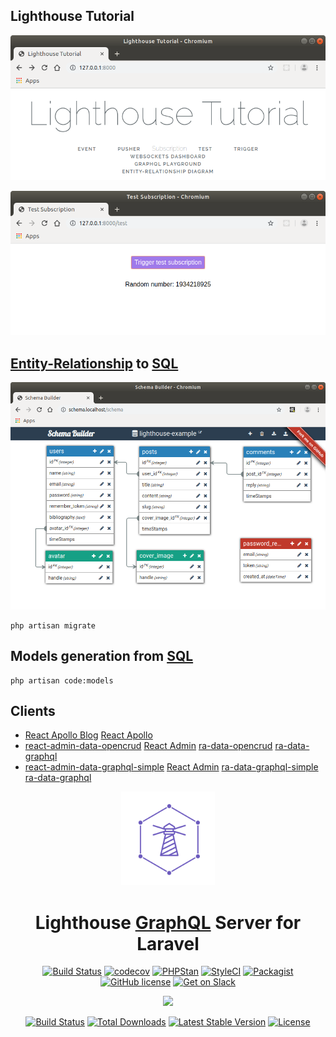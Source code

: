 ## Lighthouse Tutorial

![Lighthouse Tutorial](./docs/lighthouse-tutorial.png?raw=true "Lighthouse Tutorial")

![Test Subscription](./docs/test-subscription.png?raw=true "Test Subscription")

## [Entity-Relationship](https://en.wikipedia.org/wiki/Entity%E2%80%93relationship_model) to [SQL](https://en.wikipedia.org/wiki/SQL)

![Schema Builder](./docs/blog.png?raw=true "Schema Builder")

```
php artisan migrate
```

## Models generation from [SQL](https://en.wikipedia.org/wiki/SQL)

```
php artisan code:models
```

## Clients

- [React Apollo Blog](https://github.com/noud/react-apollo-blog) [React Apollo](https://www.apollographql.com/docs/react/)
- [react-admin-data-opencrud](https://github.com/noud/react-admin-data-opencrud) [React Admin](https://marmelab.com/react-admin/) [ra-data-opencrud](https://github.com/weakky/ra-data-opencrud#readme) [ra-data-graphql](https://github.com/marmelab/react-admin/tree/master/packages/ra-data-graphql)
- [react-admin-data-graphql-simple](https://github.com/noud/react-admin-data-graphql-simple) [React Admin](https://marmelab.com/react-admin/) [ra-data-graphql-simple](https://github.com/marmelab/react-admin/tree/master/packages/ra-data-graphql-simple) [ra-data-graphql](https://github.com/marmelab/react-admin/tree/master/packages/ra-data-graphql)

<div align="center">
  <a href="https://www.lighthouse-php.com">
    <img src="docs/logo.png" alt=lighthouse-logo" width="150" height="150">
  </a>
</div>

<div align="center">

# Lighthouse [GraphQL](https://en.wikipedia.org/wiki/GraphQL) Server for Laravel

[![Build Status](https://travis-ci.org/nuwave/lighthouse.svg?branch=master)](https://travis-ci.org/nuwave/lighthouse)
[![codecov](https://codecov.io/gh/nuwave/lighthouse/branch/master/graph/badge.svg)](https://codecov.io/gh/nuwave/lighthouse)
[![PHPStan](https://img.shields.io/badge/PHPStan-enabled-brightgreen.svg?style=flat)](https://github.com/phpstan/phpstan)
[![StyleCI](https://github.styleci.io/repos/59965104/shield?branch=master)](https://github.styleci.io/repos/59965104)
[![Packagist](https://img.shields.io/packagist/dt/nuwave/lighthouse.svg)](https://packagist.org/packages/nuwave/lighthouse)
[![GitHub license](https://img.shields.io/github/license/nuwave/lighthouse.svg)](https://github.com/nuwave/lighthouse/blob/master/LICENSE)
[![Get on Slack](https://img.shields.io/badge/slack-join-orange.svg)](https://join.slack.com/t/lighthouse-php/shared_invite/enQtMzc1NzQwNTUxMjk3LWI1ZDQ1YWM1NmM2MmQ0NTU0NGNjZWFkMTJhY2VjMDAwZmMyZDFlZTc1Mjc3ZGY0MWM1Y2Q5MWNjYmJmYWJkYmU)

</div>

<p align="center"><img src="https://laravel.com/assets/img/components/logo-laravel.svg"></p>

<p align="center">
<a href="https://travis-ci.org/laravel/framework"><img src="https://travis-ci.org/laravel/framework.svg" alt="Build Status"></a>
<a href="https://packagist.org/packages/laravel/framework"><img src="https://poser.pugx.org/laravel/framework/d/total.svg" alt="Total Downloads"></a>
<a href="https://packagist.org/packages/laravel/framework"><img src="https://poser.pugx.org/laravel/framework/v/stable.svg" alt="Latest Stable Version"></a>
<a href="https://packagist.org/packages/laravel/framework"><img src="https://poser.pugx.org/laravel/framework/license.svg" alt="License"></a>
</p>